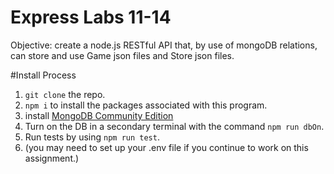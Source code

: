 # Express Labs 11-14
Objective: create a node.js RESTful API that, by use of mongoDB relations, can store and use Game json files and Store json files.

#Install Process
1. `git clone` the repo. 
2. `npm i` to install the packages associated with this program.
3. install [MongoDB Community Edition](https://www.mongodb.com/download-center)
4. Turn on the DB in a secondary terminal with the command `npm run dbOn`.
5. Run tests by using `npm run test`.
6. (you may need to set up your .env file if you continue to work on this assignment.)

